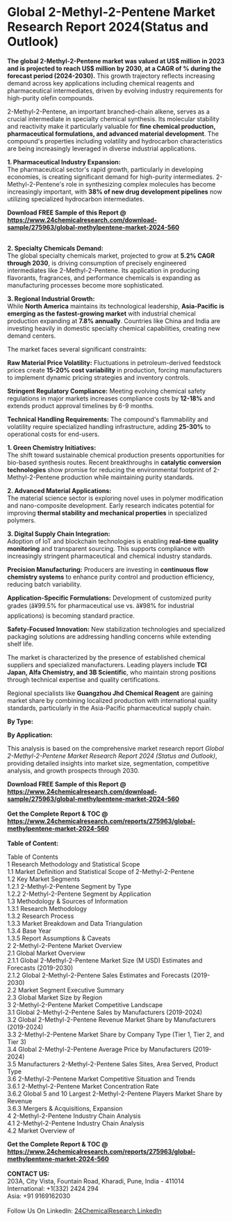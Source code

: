 <h1>Global 2-Methyl-2-Pentene Market Research Report 2024(Status and Outlook)</h1><p><strong>The global 2-Methyl-2-Pentene market was valued at US$ million in 2023 and is projected to reach US$ million by 2030, at a CAGR of % during the forecast period (2024-2030).</strong> This growth trajectory reflects increasing demand across key applications including chemical reagents and pharmaceutical intermediates, driven by evolving industry requirements for high-purity olefin compounds.</p><p>2-Methyl-2-Pentene, an important branched-chain alkene, serves as a crucial intermediate in specialty chemical synthesis. Its molecular stability and reactivity make it particularly valuable for <strong>fine chemical production, pharmaceutical formulations, and advanced material development</strong>. The compound's properties including volatility and hydrocarbon characteristics are being increasingly leveraged in diverse industrial applications.</p><p><strong>1. Pharmaceutical Industry Expansion:</strong><br>
The pharmaceutical sector's rapid growth, particularly in developing economies, is creating significant demand for high-purity intermediates. 2-Methyl-2-Pentene's role in synthesizing complex molecules has become increasingly important, with <strong>38% of new drug development pipelines</strong> now utilizing specialized hydrocarbon intermediates.</p><div><b>Download FREE Sample of this Report @ 
            <a href="https://www.24chemicalresearch.com/download-sample/275963/global-methylpentene-market-2024-560">
            https://www.24chemicalresearch.com/download-sample/275963/global-methylpentene-market-2024-560</a></b></div><br><p><strong>2. Specialty Chemicals Demand:</strong><br>
The global specialty chemicals market, projected to grow at <strong>5.2% CAGR through 2030</strong>, is driving consumption of precisely engineered intermediates like 2-Methyl-2-Pentene. Its application in producing flavorants, fragrances, and performance chemicals is expanding as manufacturing processes become more sophisticated.</p><p><strong>3. Regional Industrial Growth:</strong><br>
While <strong>North America</strong> maintains its technological leadership, <strong>Asia-Pacific is emerging as the fastest-growing market</strong> with industrial chemical production expanding at <strong>7.8% annually</strong>. Countries like China and India are investing heavily in domestic specialty chemical capabilities, creating new demand centers.</p><p>The market faces several significant constraints:</p><p><strong>Raw Material Price Volatility:</strong> Fluctuations in petroleum-derived feedstock prices create <strong>15-20% cost variability</strong> in production, forcing manufacturers to implement dynamic pricing strategies and inventory controls.</p><p><strong>Stringent Regulatory Compliance:</strong> Meeting evolving chemical safety regulations in major markets increases compliance costs by <strong>12-18%</strong> and extends product approval timelines by 6-9 months.</p><p><strong>Technical Handling Requirements:</strong> The compound's flammability and volatility require specialized handling infrastructure, adding <strong>25-30%</strong> to operational costs for end-users.</p><p><strong>1. Green Chemistry Initiatives:</strong><br>
The shift toward sustainable chemical production presents opportunities for bio-based synthesis routes. Recent breakthroughs in <strong>catalytic conversion technologies</strong> show promise for reducing the environmental footprint of 2-Methyl-2-Pentene production while maintaining purity standards.</p><p><strong>2. Advanced Material Applications:</strong><br>
The material science sector is exploring novel uses in polymer modification and nano-composite development. Early research indicates potential for improving <strong>thermal stability and mechanical properties</strong> in specialized polymers.</p><p><strong>3. Digital Supply Chain Integration:</strong><br>
Adoption of IoT and blockchain technologies is enabling <strong>real-time quality monitoring</strong> and transparent sourcing. This supports compliance with increasingly stringent pharmaceutical and chemical industry standards.</p><p><strong>Precision Manufacturing:</strong> Producers are investing in <strong>continuous flow chemistry systems</strong> to enhance purity control and production efficiency, reducing batch variability.</p><p><strong>Application-Specific Formulations:</strong> Development of customized purity grades (â¥99.5% for pharmaceutical use vs. â¥98% for industrial applications) is becoming standard practice.</p><p><strong>Safety-Focused Innovation:</strong> New stabilization technologies and specialized packaging solutions are addressing handling concerns while extending shelf life.</p><p>The market is characterized by the presence of established chemical suppliers and specialized manufacturers. Leading players include <strong>TCI Japan, Alfa Chemistry, and 3B Scientific</strong>, who maintain strong positions through technical expertise and quality certifications.</p><p>Regional specialists like <strong>Guangzhou Jhd Chemical Reagent</strong> are gaining market share by combining localized production with international quality standards, particularly in the Asia-Pacific pharmaceutical supply chain.</p><p><strong>By Type:</strong></p><p><strong>By Application:</strong></p><p>This analysis is based on the comprehensive market research report <em>Global 2-Methyl-2-Pentene Market Research Report 2024 (Status and Outlook)</em>, providing detailed insights into market size, segmentation, competitive analysis, and growth prospects through 2030.</p><div><b>Download FREE Sample of this Report @ 
            <a href="https://www.24chemicalresearch.com/download-sample/275963/global-methylpentene-market-2024-560">
            https://www.24chemicalresearch.com/download-sample/275963/global-methylpentene-market-2024-560</a></b></div><br><div><b>Get the Complete Report & TOC @ 
            <a href="https://www.24chemicalresearch.com/reports/275963/global-methylpentene-market-2024-560">
            https://www.24chemicalresearch.com/reports/275963/global-methylpentene-market-2024-560</a></b></div><br>
            <b>Table of Content:</b><p>Table of Contents<br />
1 Research Methodology and Statistical Scope<br />
1.1 Market Definition and Statistical Scope of 2-Methyl-2-Pentene<br />
1.2 Key Market Segments<br />
1.2.1 2-Methyl-2-Pentene Segment by Type<br />
1.2.2 2-Methyl-2-Pentene Segment by Application<br />
1.3 Methodology & Sources of Information<br />
1.3.1 Research Methodology<br />
1.3.2 Research Process<br />
1.3.3 Market Breakdown and Data Triangulation<br />
1.3.4 Base Year<br />
1.3.5 Report Assumptions & Caveats<br />
2 2-Methyl-2-Pentene Market Overview<br />
2.1 Global Market Overview<br />
2.1.1 Global 2-Methyl-2-Pentene Market Size (M USD) Estimates and Forecasts (2019-2030)<br />
2.1.2 Global 2-Methyl-2-Pentene Sales Estimates and Forecasts (2019-2030)<br />
2.2 Market Segment Executive Summary<br />
2.3 Global Market Size by Region<br />
3 2-Methyl-2-Pentene Market Competitive Landscape<br />
3.1 Global 2-Methyl-2-Pentene Sales by Manufacturers (2019-2024)<br />
3.2 Global 2-Methyl-2-Pentene Revenue Market Share by Manufacturers (2019-2024)<br />
3.3 2-Methyl-2-Pentene Market Share by Company Type (Tier 1, Tier 2, and Tier 3)<br />
3.4 Global 2-Methyl-2-Pentene Average Price by Manufacturers (2019-2024)<br />
3.5 Manufacturers 2-Methyl-2-Pentene Sales Sites, Area Served, Product Type<br />
3.6 2-Methyl-2-Pentene Market Competitive Situation and Trends<br />
3.6.1 2-Methyl-2-Pentene Market Concentration Rate<br />
3.6.2 Global 5 and 10 Largest 2-Methyl-2-Pentene Players Market Share by Revenue<br />
3.6.3 Mergers & Acquisitions, Expansion<br />
4 2-Methyl-2-Pentene Industry Chain Analysis<br />
4.1 2-Methyl-2-Pentene Industry Chain Analysis<br />
4.2 Market Overview of</p><div><b>Get the Complete Report & TOC @ 
            <a href="https://www.24chemicalresearch.com/reports/275963/global-methylpentene-market-2024-560">
            https://www.24chemicalresearch.com/reports/275963/global-methylpentene-market-2024-560</a></b></div><br><b>CONTACT US:</b><br>
            203A, City Vista, Fountain Road, Kharadi, Pune, India - 411014<br>
            International: +1(332) 2424 294<br>
            Asia: +91 9169162030 <br><br>
            Follow Us On LinkedIn: <a href="https://www.linkedin.com/company/24chemicalresearch/">24ChemicalResearch LinkedIn</a>